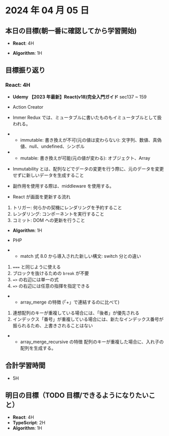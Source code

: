 # 2024 年 04 月 05 日

## 本日の目標(朝一番に確認してから学習開始)

-   **React**: 4H

-   **Algorithm**: 1H

## 目標振り返り

### React: 4H

-   **Udemy 【2023 年最新】React(v18)完全入門ガイド** sec137 ~ 159

-   Action Creator
-   Immer
    Redux では、ミュータブルに書いたものもイミュータブルとして扱われる。
-   -   immutable: 書き換えが不可(元の値は変わらない): 文字列、数値、真偽値、null、undefined、シンボル
-   -   mutable: 書き換えが可能(元の値が変わる): オブジェクト、Array
-   Immutability とは、配列などでデータの変更を行う際に、元のデータを変更せずに新しいデータを生成すること

-   副作用を使用する際は、middleware を使用する。

-   React が画面を更新する流れ

1. トリガー: 何らかの契機にレンダリングを予約すること
2. レンダリング: コンポーネントを実行すること
3. コミット: DOM への更新を行うこと

-   **Algorithm**: 1H

-   PHP
-   -   match 式 8.0 から導入された新しい構文:
        switch 分との違い

1. `===` と同じように使える
2. ブロックを抜けるための `break` が不要
3. `=>` の右辺には単一の式
4. `=>` の右辺には任意の指揮を指定できる

-   -   array_merge の特徴 (「+」で連結するのに比べて)

1. 連想配列のキーが重複している場合には、「後者」が優先される
2. インデックス「番号」が重複している場合には、新たなインデックス番号が振られるため、上書きされることはない

-   -   array_merge_recursive の特徴
        配列のキーが重複した場合に、入れ子の配列を生成する。

## 合計学習時間

-   5H

## 明日の目標（TODO 目標/できるようになりたいこと）

-   **React**: 4H
-   **TypeScript**: 2H
-   **Algorithm**: 1H
